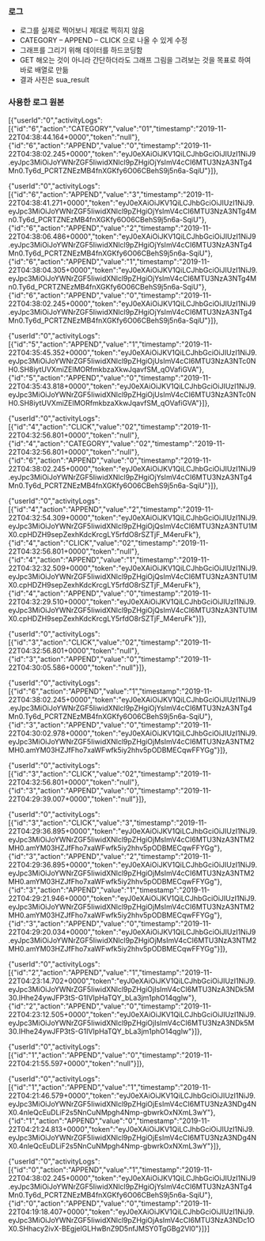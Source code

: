 ﻿### 로그

- 로그를 실제로 찍어보니 제대로 찍히지 않음
- CATEGORY – APPEND – CLICK 으로 나올 수 있게 수정
- 그래프를 그리기 위해 데이터를 하드코딩함
- GET 해오는 것이 아니라 간단하더라도 그래프 그림을 그려보는 것을 목표로 하여 바로 배열로 만듦
- 결과 사진은 sua_result 


### 사용한 로그 원본

[{"userId":"0","activityLogs":[{"id":"6","action":"CATEGORY","value":"01","timestamp":"2019-11-22T04:38:44.164+0000","token":"null"},{"id":"6","action":"APPEND","value":"0","timestamp":"2019-11-22T04:38:02.245+0000","token":"eyJ0eXAiOiJKV1QiLCJhbGciOiJIUzI1NiJ9.eyJpc3MiOiJoYWNrZGF5IiwidXNlcl9pZHgiOjYsImV4cCI6MTU3NzA3NTg4Mn0.Ty6d_PCRTZNEzMB4fnXGKfy6O06CBehS9j5n6a-SqiU"}]},

{"userId":"0","activityLogs":[{"id":"6","action":"APPEND","value":"3","timestamp":"2019-11-22T04:38:41.271+0000","token":"eyJ0eXAiOiJKV1QiLCJhbGciOiJIUzI1NiJ9.eyJpc3MiOiJoYWNrZGF5IiwidXNlcl9pZHgiOjYsImV4cCI6MTU3NzA3NTg4Mn0.Ty6d_PCRTZNEzMB4fnXGKfy6O06CBehS9j5n6a-SqiU"},{"id":"6","action":"APPEND","value":"2","timestamp":"2019-11-22T04:38:06.486+0000","token":"eyJ0eXAiOiJKV1QiLCJhbGciOiJIUzI1NiJ9.eyJpc3MiOiJoYWNrZGF5IiwidXNlcl9pZHgiOjYsImV4cCI6MTU3NzA3NTg4Mn0.Ty6d_PCRTZNEzMB4fnXGKfy6O06CBehS9j5n6a-SqiU"},{"id":"6","action":"APPEND","value":"1","timestamp":"2019-11-22T04:38:04.305+0000","token":"eyJ0eXAiOiJKV1QiLCJhbGciOiJIUzI1NiJ9.eyJpc3MiOiJoYWNrZGF5IiwidXNlcl9pZHgiOjYsImV4cCI6MTU3NzA3NTg4Mn0.Ty6d_PCRTZNEzMB4fnXGKfy6O06CBehS9j5n6a-SqiU"},{"id":"6","action":"APPEND","value":"0","timestamp":"2019-11-22T04:38:02.245+0000","token":"eyJ0eXAiOiJKV1QiLCJhbGciOiJIUzI1NiJ9.eyJpc3MiOiJoYWNrZGF5IiwidXNlcl9pZHgiOjYsImV4cCI6MTU3NzA3NTg4Mn0.Ty6d_PCRTZNEzMB4fnXGKfy6O06CBehS9j5n6a-SqiU"}]},

{"userId":"0","activityLogs":[{"id":"5","action":"APPEND","value":"1","timestamp":"2019-11-22T04:35:45.352+0000","token":"eyJ0eXAiOiJKV1QiLCJhbGciOiJIUzI1NiJ9.eyJpc3MiOiJoYWNrZGF5IiwidXNlcl9pZHgiOjUsImV4cCI6MTU3NzA3NTc0NH0.SH8iytUVXmiZElMORfmkbzaXkwJqavfSM_qOVafiGVA"},{"id":"5","action":"APPEND","value":"0","timestamp":"2019-11-22T04:35:43.818+0000","token":"eyJ0eXAiOiJKV1QiLCJhbGciOiJIUzI1NiJ9.eyJpc3MiOiJoYWNrZGF5IiwidXNlcl9pZHgiOjUsImV4cCI6MTU3NzA3NTc0NH0.SH8iytUVXmiZElMORfmkbzaXkwJqavfSM_qOVafiGVA"}]},

{"userId":"0","activityLogs":[{"id":"4","action":"CLICK","value":"02","timestamp":"2019-11-22T04:32:56.801+0000","token":"null"},{"id":"4","action":"CATEGORY","value":"02","timestamp":"2019-11-22T04:32:56.801+0000","token":"null"},{"id":"6","action":"APPEND","value":"0","timestamp":"2019-11-22T04:38:02.245+0000","token":"eyJ0eXAiOiJKV1QiLCJhbGciOiJIUzI1NiJ9.eyJpc3MiOiJoYWNrZGF5IiwidXNlcl9pZHgiOjYsImV4cCI6MTU3NzA3NTg4Mn0.Ty6d_PCRTZNEzMB4fnXGKfy6O06CBehS9j5n6a-SqiU"}]},

{"userId":"0","activityLogs":[{"id":"4","action":"APPEND","value":"2","timestamp":"2019-11-22T04:32:54.309+0000","token":"eyJ0eXAiOiJKV1QiLCJhbGciOiJIUzI1NiJ9.eyJpc3MiOiJoYWNrZGF5IiwidXNlcl9pZHgiOjQsImV4cCI6MTU3NzA3NTU1MX0.cpHDZH9sepZexhKdcKrcgLY5rfdO8rSZTjF_M4eruFk"},{"id":"4","action":"CLICK","value":"02","timestamp":"2019-11-22T04:32:56.801+0000","token":"null"},{"id":"4","action":"APPEND","value":"1","timestamp":"2019-11-22T04:32:32.509+0000","token":"eyJ0eXAiOiJKV1QiLCJhbGciOiJIUzI1NiJ9.eyJpc3MiOiJoYWNrZGF5IiwidXNlcl9pZHgiOjQsImV4cCI6MTU3NzA3NTU1MX0.cpHDZH9sepZexhKdcKrcgLY5rfdO8rSZTjF_M4eruFk"},{"id":"4","action":"APPEND","value":"0","timestamp":"2019-11-22T04:32:29.510+0000","token":"eyJ0eXAiOiJKV1QiLCJhbGciOiJIUzI1NiJ9.eyJpc3MiOiJoYWNrZGF5IiwidXNlcl9pZHgiOjQsImV4cCI6MTU3NzA3NTU1MX0.cpHDZH9sepZexhKdcKrcgLY5rfdO8rSZTjF_M4eruFk"}]},

{"userId":"0","activityLogs":[{"id":"3","action":"CLICK","value":"02","timestamp":"2019-11-22T04:32:56.801+0000","token":"null"},{"id":"3","action":"APPEND","value":"0","timestamp":"2019-11-22T04:30:05.586+0000","token":"null"}]},

{"userId":"0","activityLogs":[{"id":"6","action":"APPEND","value":"1","timestamp":"2019-11-22T04:38:02.245+0000","token":"eyJ0eXAiOiJKV1QiLCJhbGciOiJIUzI1NiJ9.eyJpc3MiOiJoYWNrZGF5IiwidXNlcl9pZHgiOjYsImV4cCI6MTU3NzA3NTg4Mn0.Ty6d_PCRTZNEzMB4fnXGKfy6O06CBehS9j5n6a-SqiU"},{"id":"3","action":"APPEND","value":"0","timestamp":"2019-11-22T04:30:02.978+0000","token":"eyJ0eXAiOiJKV1QiLCJhbGciOiJIUzI1NiJ9.eyJpc3MiOiJoYWNrZGF5IiwidXNlcl9pZHgiOjMsImV4cCI6MTU3NzA3NTM2MH0.amYM03HZJfFho7xaWFwfk5iy2hhv5pODBMECqwFFYGg"}]},

{"userId":"0","activityLogs":[{"id":"3","action":"CLICK","value":"02","timestamp":"2019-11-22T04:32:56.801+0000","token":"null"},{"id":"3","action":"APPEND","value":"0","timestamp":"2019-11-22T04:29:39.007+0000","token":"null"}]},

{"userId":"0","activityLogs":[{"id":"3","action":"CLICK","value":"3","timestamp":"2019-11-22T04:29:36.895+0000","token":"eyJ0eXAiOiJKV1QiLCJhbGciOiJIUzI1NiJ9.eyJpc3MiOiJoYWNrZGF5IiwidXNlcl9pZHgiOjMsImV4cCI6MTU3NzA3NTM2MH0.amYM03HZJfFho7xaWFwfk5iy2hhv5pODBMECqwFFYGg"},{"id":"3","action":"APPEND","value":"2","timestamp":"2019-11-22T04:29:36.895+0000","token":"eyJ0eXAiOiJKV1QiLCJhbGciOiJIUzI1NiJ9.eyJpc3MiOiJoYWNrZGF5IiwidXNlcl9pZHgiOjMsImV4cCI6MTU3NzA3NTM2MH0.amYM03HZJfFho7xaWFwfk5iy2hhv5pODBMECqwFFYGg"},{"id":"3","action":"APPEND","value":"1","timestamp":"2019-11-22T04:29:21.946+0000","token":"eyJ0eXAiOiJKV1QiLCJhbGciOiJIUzI1NiJ9.eyJpc3MiOiJoYWNrZGF5IiwidXNlcl9pZHgiOjMsImV4cCI6MTU3NzA3NTM2MH0.amYM03HZJfFho7xaWFwfk5iy2hhv5pODBMECqwFFYGg"},{"id":"3","action":"APPEND","value":"0","timestamp":"2019-11-22T04:29:20.034+0000","token":"eyJ0eXAiOiJKV1QiLCJhbGciOiJIUzI1NiJ9.eyJpc3MiOiJoYWNrZGF5IiwidXNlcl9pZHgiOjMsImV4cCI6MTU3NzA3NTM2MH0.amYM03HZJfFho7xaWFwfk5iy2hhv5pODBMECqwFFYGg"}]},

{"userId":"0","activityLogs":[{"id":"2","action":"APPEND","value":"1","timestamp":"2019-11-22T04:23:14.702+0000","token":"eyJ0eXAiOiJKV1QiLCJhbGciOiJIUzI1NiJ9.eyJpc3MiOiJoYWNrZGF5IiwidXNlcl9pZHgiOjIsImV4cCI6MTU3NzA3NDk5M30.IHhe24ywJFP3tS-G1IVIpHaTQY_bLa3jm1phO14qglw"},{"id":"2","action":"APPEND","value":"0","timestamp":"2019-11-22T04:23:12.505+0000","token":"eyJ0eXAiOiJKV1QiLCJhbGciOiJIUzI1NiJ9.eyJpc3MiOiJoYWNrZGF5IiwidXNlcl9pZHgiOjIsImV4cCI6MTU3NzA3NDk5M30.IHhe24ywJFP3tS-G1IVIpHaTQY_bLa3jm1phO14qglw"}]},

{"userId":"0","activityLogs":[{"id":"1","action":"APPEND","value":"0","timestamp":"2019-11-22T04:21:55.597+0000","token":"null"}]},

{"userId":"0","activityLogs":[{"id":"1","action":"APPEND","value":"1","timestamp":"2019-11-22T04:21:46.579+0000","token":"eyJ0eXAiOiJKV1QiLCJhbGciOiJIUzI1NiJ9.eyJpc3MiOiJoYWNrZGF5IiwidXNlcl9pZHgiOjEsImV4cCI6MTU3NzA3NDg4NX0.4nleQcEuDLiF2s5NnCuNMpgh4Nmp-gbwrkOxNXmL3wY"},{"id":"1","action":"APPEND","value":"0","timestamp":"2019-11-22T04:21:24.813+0000","token":"eyJ0eXAiOiJKV1QiLCJhbGciOiJIUzI1NiJ9.eyJpc3MiOiJoYWNrZGF5IiwidXNlcl9pZHgiOjEsImV4cCI6MTU3NzA3NDg4NX0.4nleQcEuDLiF2s5NnCuNMpgh4Nmp-gbwrkOxNXmL3wY"}]},

{"userId":"0","activityLogs":[{"id":"0","action":"APPEND","value":"1","timestamp":"2019-11-22T04:38:02.245+0000","token":"eyJ0eXAiOiJKV1QiLCJhbGciOiJIUzI1NiJ9.eyJpc3MiOiJoYWNrZGF5IiwidXNlcl9pZHgiOjYsImV4cCI6MTU3NzA3NTg4Mn0.Ty6d_PCRTZNEzMB4fnXGKfy6O06CBehS9j5n6a-SqiU"},{"id":"0","action":"APPEND","value":"0","timestamp":"2019-11-22T04:19:18.407+0000","token":"eyJ0eXAiOiJKV1QiLCJhbGciOiJIUzI1NiJ9.eyJpc3MiOiJoYWNrZGF5IiwidXNlcl9pZHgiOjAsImV4cCI6MTU3NzA3NDc1OX0.SHhacy2ivX-BEgjelGLHwBnZ9D5nfJMSY0TgGBg2Vl0"}]}]